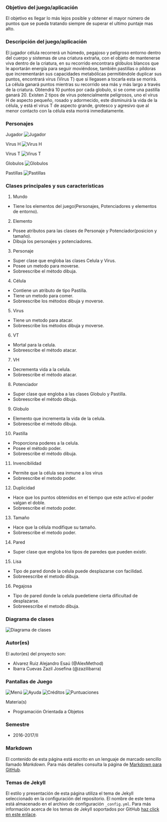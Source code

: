 ### Objetivo del juego/aplicación
El objetivo es llegar lo más lejos posible y obtener el mayor número de puntos que se pueda tratando siempre de superar el ultimo puntaje mas alto. 

### Descripción del juego/aplicación
El jugador célula recorrerá un húmedo, pegajoso y peligroso entorno dentro del cuerpo y sistemas de una criatura extraña, con el objeto de mantenerse viva dentro de la criatura, en su recorrido encontrara glóbulos blancos que le aportarán energía para seguir moviéndose, también pastillas o píldoras que incrementarán sus capacidades metabólicas permitiéndole duplicar sus puntos, encontrará virus (Virus T) que si llegasen a tocarla esta se morirá. La célula ganará puntos mientras su recorrido sea más y más largo a través de la criatura. Obtendrá 10 puntos por cada globulo, si se come una pastilla ganará  20.
Existen 2 tipos de virus potencialmente peligrosos, uno el virus H de aspecto pequeño, rosado y adormecido, este disminuirá la vida de la célula, y está el virus T de aspecto grande, grotesco y agresivo que al menor contacto con la célula esta morirá inmediatamente. 

### Personajes

Jugador
![Jugador](https://raw.githubusercontent.com/acominf/TinyTravel/master/Imagenes/png1.png)

Virus H
![Virus H](https://raw.githubusercontent.com/acominf/TinyTravel/master/Imagenes/vir4.png)

Virus T
![Virus T](https://raw.githubusercontent.com/acominf/TinyTravel/master/Imagenes/VT.png)

Globulos
![Globulos](https://raw.githubusercontent.com/acominf/TinyTravel/master/Imagenes/Globulo.png)

Pastillas
![Pastillas](https://raw.githubusercontent.com/acominf/TinyTravel/master/Imagenes/18762418_1387050718055457_2124542227_n.png)


### Clases principales y sus características
1. Mundo
* Tiene los elementos del juego(Personajes, Potenciadores y elementos de entorno).

2. Elemento
* Posee atributos para las clases de Personaje y Potenciador(posicion y tamaño).
* Dibuja los personajes y potenciadores.

3. Personaje
* Super clase que engloba las clases Celula y Virus.
* Posee un metodo para moverse.
* Sobreescribe el método dibuja.

4. Célula
* Contiene un atributo de tipo Pastilla.
* Tiene un metodo para comer.
* Sobreescribe los métodos dibuja y moverse.

5. Virus
* Tiene un metodo para atacar.
* Sobreescribe los métodos dibuja y moverse.

6. VT
* Mortal para la celula.
* Sobreescribe el método atacar.

7. VH
* Decrementa vida a la celula.
* Sobreescribe el método atacar.

8. Potenciador
* Super clase que engloba a las clases Globulo y Pastilla.
* Sobreescribe el método dibuja. 

9. Globulo
* Elemento que incrementa la vida de la celula.
* Sobreescribe el método dibuja.

10. Pastilla
* Proporciona poderes a la celula.
* Posee el método poder.
* Sobreescribe el método dibuja.

11. Invencibilidad
* Permite que la célula sea inmune a los virus
* Sobreescribe el metodo poder.

12. Duplicidad
* Hace que los puntos obtenidos en el tiempo que este activo el poder valgan el doble.
* Sobreescribe el metodo poder.

13. Tamaño
* Hace que la célula modifique su tamaño.
* Sobreescribe el metodo poder.

14. Pared
* Super clase que engloba los tipos de paredes que pueden existir.

15. Lisa
* Tipo de pared donde la celula puede desplazarse con facilidad.
* Sobreeescribe el metodo dibuja.

16. Pegajosa
* Tipo de pared donde la celula puedetiene cierta dificultad de desplazarse.
* Sobreeescribe el metodo dibuja.

### Diagrama de clases
![Diagrama de clases](https://raw.githubusercontent.com/acominf/TinyTravel/master/Imagenes/Tiny%20Travel%20Inside%20Beasts.png)

### Autor(es)
El autor(es) del proyecto son:
- Alvarez Ruiz Alejandro Esaú (@AlexMethod)
- Ibarra Cuevas Zazil Josefina (@zazilibarra)

### Pantallas de Juego
![Menú](https://raw.githubusercontent.com/acominf/TinyTravel/master/Game/core/assets/menu.jpg)
![Ayuda](https://raw.githubusercontent.com/acominf/TinyTravel/master/Game/core/assets/Ayuda.jpg)
![Créditos](https://raw.githubusercontent.com/acominf/TinyTravel/master/Game/core/assets/Creditos.jpg)
![Puntuaciones](https://raw.githubusercontent.com/acominf/TinyTravel/master/Game/core/assets/Puntos.jpg)

 Materia(s)
- Programación Orientada a Objetos

### Semestre
- 2016-2017/II

### Markdown
El contenido de esta página está escrito en un lenguaje de marcado sencillo llamado *Markdown*. Para más detalles consulta la página de [Markdown para GitHub](https://guides.github.com/features/mastering-markdown/).

### Temas de Jekyll
El estilo y presentación de esta página utiliza el tema de Jekyll seleccionado en la configuración del repositorio. El nombre de este tema está almacenado en el archivo de configuración `_config.yml`. Para más información acerca de los temas de Jekyll soportados por GitHub [haz click en este enlace](https://pages.github.com/themes/).
